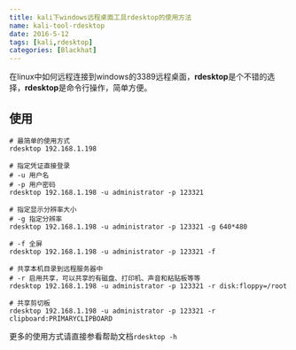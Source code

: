 ```yaml
---
title: kali下windows远程桌面工具rdesktop的使用方法
name: kali-tool-rdesktop
date: 2016-5-12
tags: [kali,rdesktop]
categories: [Blackhat]
---
```


在linux中如何远程连接到windows的3389远程桌面，**rdesktop**是个不错的选择，**rdesktop**是命令行操作，简单方便。

## 使用

```shell
# 最简单的使用方式
rdesktop 192.168.1.198

# 指定凭证直接登录
# -u 用户名
# -p 用户密码
rdesktop 192.168.1.198 -u administrator -p 123321

# 指定显示分辨率大小
# -g 指定分辨率
rdesktop 192.168.1.198 -u administrator -p 123321 -g 640*480

# -f 全屏
rdesktop 192.168.1.198 -u administrator -p 123321 -f

# 共享本机目录到远程服务器中
# -r 启用共享，可以共享的有磁盘、打印机、声音和粘贴板等等
rdesktop 192.168.1.198 -u administrator -p 123321 -r disk:floppy=/root

# 共享剪切板
rdesktop 192.168.1.198 -u administrator -p 123321 -r clipboard:PRIMARYCLIPBOARD
```

更多的使用方式请直接参看帮助文档`rdesktop -h`
